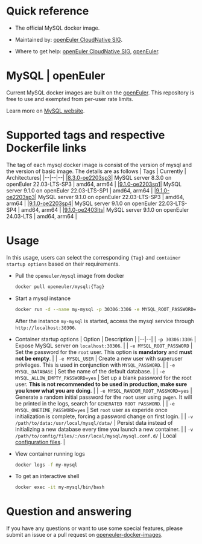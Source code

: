 # Quick reference

- The official MySQL docker image.

- Maintained by: [openEuler CloudNative SIG](https://gitee.com/openeuler/cloudnative).

- Where to get help: [openEuler CloudNative SIG](https://gitee.com/openeuler/cloudnative), [openEuler](https://gitee.com/openeuler/community).

# MySQL | openEuler
Current MySQL docker images are built on the [openEuler](https://repo.openeuler.org/). This repository is free to use and exempted from per-user rate limits.

Learn more on [MySQL website]().

# Supported tags and respective Dockerfile links
The tag of each mysql docker image is consist of the version of mysql and the version of basic image. The details are as follows
| Tags | Currently |  Architectures|
|--|--|--|
|[8.3.0-oe2203sp3](https://gitee.com/openeuler/openeuler-docker-images/blob/master/mysql/8.3.0/22.03-lts-sp3/Dockerfile)| MySQL server 8.3.0 on openEuler 22.03-LTS-SP3 | amd64, arm64 |
|[9.1.0-oe2203sp1](https://gitee.com/openeuler/openeuler-docker-images/blob/master/mysql/9.1.0/22.03-lts-sp1/Dockerfile)| MySQL server 9.1.0 on openEuler 22.03-LTS-SP1 | amd64, arm64 |
|[9.1.0-oe2203sp3](https://gitee.com/openeuler/openeuler-docker-images/blob/master/mysql/9.1.0/22.03-lts-sp3/Dockerfile)| MySQL server 9.1.0 on openEuler 22.03-LTS-SP3 | amd64, arm64 |
|[9.1.0-oe2203sp4](https://gitee.com/openeuler/openeuler-docker-images/blob/master/mysql/9.1.0/22.03-lts-sp4/Dockerfile)| MySQL server 9.1.0 on openEuler 22.03-LTS-SP4 | amd64, arm64 |
|[9.1.0-oe2403lts](https://gitee.com/openeuler/openeuler-docker-images/blob/master/mysql/9.1.0/24.03-lts/Dockerfile)| MySQL server 9.1.0 on openEuler 24.03-LTS | amd64, arm64 |

# Usage
In this usage, users can select the corresponding `{Tag}` and `container startup options` based on their requirements.

- Pull the `openeuler/mysql` image from docker

	```bash
	docker pull openeuler/mysql:{Tag}
	```
	
- Start a mysql instance

	```bash
	docker run -d --name my-mysql -p 30306:3306 -e MYSQL_ROOT_PASSWORD=openEuler:S3cr3t/ openeuler/mysql:{Tag}
	```
	After the instance `my-mysql` is started, access the mysql service through `http://localhost:30306`.
	
- Container startup options
	| Option | Description |
	|--|--|
	| `-p 30306:3306`	 | 	Expose MySQL server on `localhost:30306`. |
    | `-e MYSQL_ROOT_PASSWORD` | 	Set the password for the `root` user. This option is **mandatory** and **must not be empty**. |
    | `-e MYSQL_USER`	| 	Create a new user with superuser privileges. This is used in conjunction with `MYSQL_PASSWORD`. |
    | `-e MYSQL_DATABASE` | Set the name of the default database. |
    | `-e MYSQL_ALLOW_EMPTY_PASSWORD=yes` | 	Set up a blank password for the root user. **This is not recommended to be used in production, make sure you know what you are doing**. |
    | `-e MYSQL_RANDOM_ROOT_PASSWORD=yes` | Generate a random initial password for the `root` user using `pwgen`. It will be printed in the logs, search for `GENERATED ROOT PASSWORD`. |
    | `-e MYSQL_ONETIME_PASSWORD=yes` | Set `root` user as experide once initialization is complete, forcing a password change on first login. |
    | `-v /path/to/data:/usr/local/mysql/data/` | 	Persist data instead of initializing a new database every time you launch a new container. |
    | `-v /path/to/config/files/:/usr/local/mysql/mysql.conf.d/` | Local [configuration files](https://dev.mysql.com/doc/refman/8.0/en/mysql-command-options.html). |
	
- View container running logs

	```bash
	docker logs -f my-mysql
	```

- To get an interactive shell

	```bash
	docker exec -it my-mysql/bin/bash
	```
	
# Question and answering
If you have any questions or want to use some special features, please submit an issue or a pull request on [openeuler-docker-images](https://gitee.com/openeuler/openeuler-docker-images).